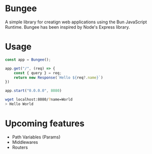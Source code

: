 # Bungee

A simple library for creatign web applications using the Bun JavaScript Runtime. Bungee has been inspired by Node's Express library.

# Usage

```Typescript
const app = Bungee();

app.get("/", (req) => {
    const { query } = req;
    return new Response(`Hello ${req?.name}`)
})

app.start("0.0.0.0", 8080)
```

```bash
wget localhost:8080/?name=World
> Hello World
```
# Upcoming features

- Path Variables (Params)
- Middlewares
- Routers
